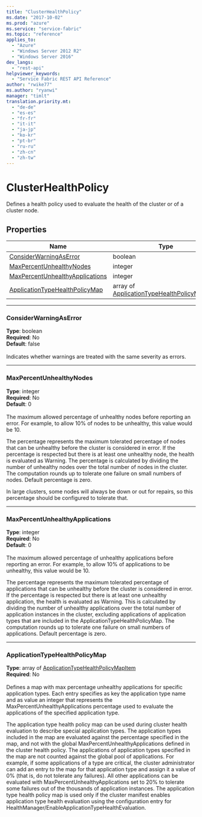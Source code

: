 ```yaml
---
title: "ClusterHealthPolicy"
ms.date: "2017-10-02"
ms.prod: "azure"
ms.service: "service-fabric"
ms.topic: "reference"
applies_to: 
  - "Azure"
  - "Windows Server 2012 R2"
  - "Windows Server 2016"
dev_langs: 
  - "rest-api"
helpviewer_keywords: 
  - "Service Fabric REST API Reference"
author: "rwike77"
ms.author: "ryanwi"
manager: "timlt"
translation.priority.mt: 
  - "de-de"
  - "es-es"
  - "fr-fr"
  - "it-it"
  - "ja-jp"
  - "ko-kr"
  - "pt-br"
  - "ru-ru"
  - "zh-cn"
  - "zh-tw"
---
```

# ClusterHealthPolicy

Defines a health policy used to evaluate the health of the cluster or of a cluster node.


## Properties

| Name | Type | Required |
| --- | --- | --- |
| [ConsiderWarningAsError](#considerwarningaserror) | boolean | No |
| [MaxPercentUnhealthyNodes](#maxpercentunhealthynodes) | integer | No |
| [MaxPercentUnhealthyApplications](#maxpercentunhealthyapplications) | integer | No |
| [ApplicationTypeHealthPolicyMap](#applicationtypehealthpolicymap) | array of [ApplicationTypeHealthPolicyMapItem](sfclient-v60-model-applicationtypehealthpolicymapitem.md) | No |

____
### ConsiderWarningAsError
__Type__: boolean <br/>
__Required__: No<br/>
__Default__: false <br/>
<br/>
Indicates whether warnings are treated with the same severity as errors.

____
### MaxPercentUnhealthyNodes
__Type__: integer <br/>
__Required__: No<br/>
__Default__: 0 <br/>
<br/>
The maximum allowed percentage of unhealthy nodes before reporting an error. For example, to allow 10% of nodes to be unhealthy, this value would be 10.

The percentage represents the maximum tolerated percentage of nodes that can be unhealthy before the cluster is considered in error.
If the percentage is respected but there is at least one unhealthy node, the health is evaluated as Warning.
The percentage is calculated by dividing the number of unhealthy nodes over the total number of nodes in the cluster.
The computation rounds up to tolerate one failure on small numbers of nodes. Default percentage is zero.

In large clusters, some nodes will always be down or out for repairs, so this percentage should be configured to tolerate that.


____
### MaxPercentUnhealthyApplications
__Type__: integer <br/>
__Required__: No<br/>
__Default__: 0 <br/>
<br/>
The maximum allowed percentage of unhealthy applications before reporting an error. For example, to allow 10% of applications to be unhealthy, this value would be 10.

The percentage represents the maximum tolerated percentage of applications that can be unhealthy before the cluster is considered in error.
If the percentage is respected but there is at least one unhealthy application, the health is evaluated as Warning.
This is calculated by dividing the number of unhealthy applications over the total number of application instances in the cluster, excluding applications of application types that are included in the ApplicationTypeHealthPolicyMap.
The computation rounds up to tolerate one failure on small numbers of applications. Default percentage is zero.


____
### ApplicationTypeHealthPolicyMap
__Type__: array of [ApplicationTypeHealthPolicyMapItem](sfclient-v60-model-applicationtypehealthpolicymapitem.md) <br/>
__Required__: No<br/>
<br/>
Defines a map with max percentage unhealthy applications for specific application types.
Each entry specifies as key the application type name and as value an integer that represents the MaxPercentUnhealthyApplications percentage used to evaluate the applications of the specified application type.

The application type health policy map can be used during cluster health evaluation to describe special application types.
The application types included in the map are evaluated against the percentage specified in the map, and not with the global MaxPercentUnhealthyApplications defined in the cluster health policy.
The applications of application types specified in the map are not counted against the global pool of applications.
For example, if some applications of a type are critical, the cluster administrator can add an entry to the map for that application type
and assign it a value of 0% (that is, do not tolerate any failures).
All other applications can be evaluated with MaxPercentUnhealthyApplications set to 20% to tolerate some failures out of the thousands of application instances.
The application type health policy map is used only if the cluster manifest enables application type health evaluation using the configuration entry for HealthManager/EnableApplicationTypeHealthEvaluation.

